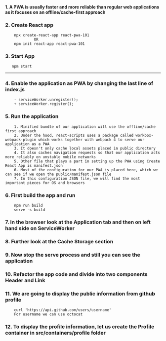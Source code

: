 #### 1. A PWA is usually faster and more reliable than regular web applications as it focuses on an offline/cache-first approach 

### 2. Create React app
        npx create-react-app react-pwa-101
                 OR
        npm init react-app react-pwa-101
        
### 3. Start App 
       npm start

-------
### 4. Enable the application as PWA by changing the last line of index.js
        - serviceWorker.unregister();
        + serviceWorker.register();
        
### 5. Run the application
        1. Minified bundle of our application will use the offline/cache first approach
        2. Under the hood, react-scripts uses a package called workbox-webpack-plugin which works together with webpack 4 to serve our application as a PWA
        3. It doesn't only cache local assets placed in public directory
        4. It also caches navigation requests so that our application acts more reliably on unstable mobile networks
        5. Other file that plays a part in setting up the PWA using Create React App is manifest.json
        6. Most of the configuration for our PWA is placed here, which we can see if we open the public/manifest.json file
        7. In this configuration JSON file, we will find the most important pieces for OS and browsers

 
### 6. First build the app and run
        npm run build
        serve -s build
        
### 7. In the browser look at the Application tab and then on left hand side on ServiceWorker
### 8. Further look at the Cache Storage section

### 9. Now stop the serve process and still you can see the application 

### 10. Refactor the app code and divide into two components Header and Link

### 11. We are going to display the public information from github profile
        curl 'https://api.github.com/users/username'
        For username we can use octocat
        
### 12. To display the profile information, let us create the Profile container in src/containers/profile folder


